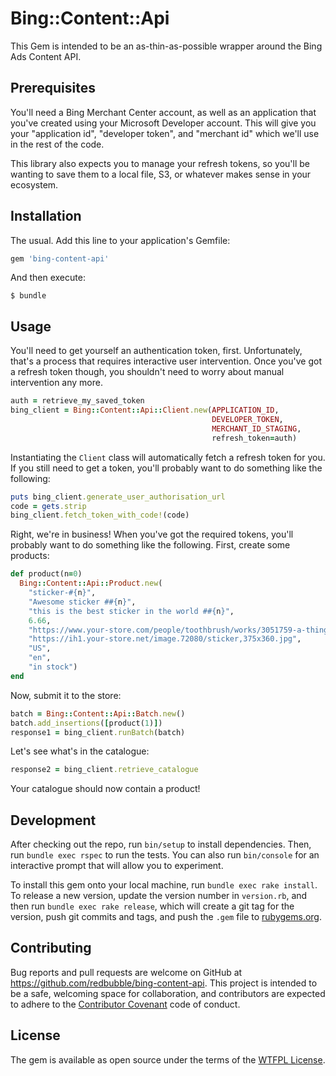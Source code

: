 # Bing::Content::Api

This Gem is intended to be an as-thin-as-possible wrapper around the
Bing Ads Content API.

## Prerequisites

You'll need a Bing Merchant Center account, as well as an application
that you've created using your Microsoft Developer account.  This will
give you your "application id", "developer token", and "merchant id"
which we'll use in the rest of the code.

This library also expects you to manage your refresh tokens, so you'll
be wanting to save them to a local file, S3, or whatever makes sense
in your ecosystem.

## Installation

The usual.  Add this line to your application's Gemfile:

```ruby
gem 'bing-content-api'
```

And then execute:

    $ bundle

## Usage

You'll need to get yourself an authentication token, first.
Unfortunately, that's a process that requires interactive user
intervention.  Once you've got a refresh token though, you shouldn't
need to worry about manual intervention any more.

```ruby
auth = retrieve_my_saved_token
bing_client = Bing::Content::Api::Client.new(APPLICATION_ID,
                                             DEVELOPER_TOKEN,
                                             MERCHANT_ID_STAGING,
                                             refresh_token=auth)
```

Instantiating the `Client` class will automatically fetch a refresh
token for you.  If you still need to get a token, you'll probably want
to do something like the following:

```ruby
puts bing_client.generate_user_authorisation_url
code = gets.strip
bing_client.fetch_token_with_code!(code)
```

Right, we're in business!  When you've got the required tokens, you'll
probably want to do something like the following.  First, create some
products:

```ruby
def product(n=0)
  Bing::Content::Api::Product.new(
    "sticker-#{n}",
    "Awesome sticker ##{n}",
    "this is the best sticker in the world ##{n}",
    6.66,
    "https://www.your-store.com/people/toothbrush/works/3051759-a-thing?p=sticker&size=small",
    "https://ih1.your-store.net/image.72080/sticker,375x360.jpg",
    "US",
    "en",
    "in stock")
end
```

Now, submit it to the store:

```ruby
batch = Bing::Content::Api::Batch.new()
batch.add_insertions([product(1)])
response1 = bing_client.runBatch(batch)
```

Let's see what's in the catalogue:

```ruby
response2 = bing_client.retrieve_catalogue
```

Your catalogue should now contain a product!

## Development

After checking out the repo, run `bin/setup` to install
dependencies. Then, run `bundle exec rspec` to run the tests. You can
also run `bin/console` for an interactive prompt that will allow you
to experiment.

To install this gem onto your local machine, run `bundle exec rake
install`. To release a new version, update the version number in
`version.rb`, and then run `bundle exec rake release`, which will
create a git tag for the version, push git commits and tags, and push
the `.gem` file to [rubygems.org](https://rubygems.org).

## Contributing

Bug reports and pull requests are welcome on GitHub at
https://github.com/redbubble/bing-content-api. This project is
intended to be a safe, welcoming space for collaboration, and
contributors are expected to adhere to
the [Contributor Covenant](http://contributor-covenant.org) code of
conduct.


## License

The gem is available as open source under the terms of
the [WTFPL License](http://www.wtfpl.net/).

